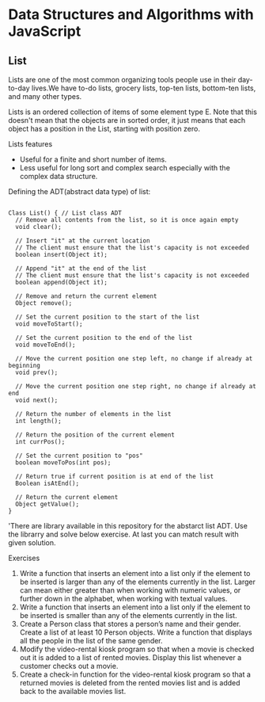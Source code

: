 # Data Structures and Algorithms with JavaScript

## List
Lists are one of the most common organizing tools people use in their day-to-day lives.We have to-do lists, grocery lists, top-ten lists, bottom-ten lists, and many other types.

Lists is an ordered collection of items of some element type E. Note that this doesn't mean that the objects are in sorted order, it just means that each object has a position in the List, starting with position zero.

Lists features
- Useful for a finite and short number of items. 
- Less useful for long sort and complex search especially with the complex data structure. 

Defining the ADT(abstract data type) of list:

<pre><code>
Class List() { // List class ADT
  // Remove all contents from the list, so it is once again empty
  void clear();

  // Insert "it" at the current location
  // The client must ensure that the list's capacity is not exceeded
  boolean insert(Object it);

  // Append "it" at the end of the list
  // The client must ensure that the list's capacity is not exceeded
  boolean append(Object it);

  // Remove and return the current element
  Object remove();

  // Set the current position to the start of the list
  void moveToStart();

  // Set the current position to the end of the list
  void moveToEnd();

  // Move the current position one step left, no change if already at beginning
  void prev();

  // Move the current position one step right, no change if already at end
  void next();

  // Return the number of elements in the list
  int length();

  // Return the position of the current element
  int currPos();

  // Set the current position to "pos"
  boolean moveToPos(int pos);

  // Return true if current position is at end of the list
  Boolean isAtEnd();

  // Return the current element
  Object getValue();
}
</code></pre>

'There are library available in this repository for the abstarct list ADT. Use the librarry and solve below exercise. At last you can match result with given solution.

Exercises
1. Write a function that inserts an element into a list only if the element to be inserted
is larger than any of the elements currently in the list. Larger can mean either greater
than when working with numeric values, or further down in the alphabet, when
working with textual values.
2. Write a function that inserts an element into a list only if the element to be inserted
is smaller than any of the elements currently in the list.
3. Create a Person class that stores a person’s name and their gender. Create a list of
at least 10 Person objects. Write a function that displays all the people in the list of
the same gender.
4. Modify the video-rental kiosk program so that when a movie is checked out it is
added to a list of rented movies. Display this list whenever a customer checks out
a movie.
5. Create a check-in function for the video-rental kiosk program so that a returned
movies is deleted from the rented movies list and is added back to the available
movies list.
